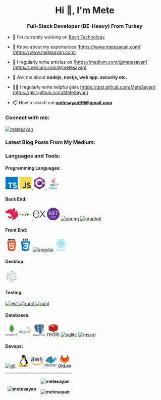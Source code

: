 <h1 align="center">Hi 👋, I'm Mete</h1>
<h3 align="center">Full-Stack Developer (BE-Heavy) From Turkey</h3>

- 🔭 I’m currently working on [Beyn Technology](https://beyn.com.tr/)

- 📄 Know about my experiences [https://www.metesayan.com](https://www.metesayan.com)

- 📝 I regularly write articles on [https://medium.com/@metesayan](https://medium.com/@metesayan)

- 💬 Ask me about **nodejs, nestjs, web app. security etc.**

- ✍🏻 I regularly write helpful gists [https://gist.github.com/MeteSayan](https://gist.github.com/MeteSayan)

- 📫 How to reach me **metesayan99@gmail.com**

<h3 align="left">Connect with me:</h3>
<p align="left">
<a href="https://linkedin.com/in/metesayan" target="blank"><img align="center" src="https://raw.githubusercontent.com/rahuldkjain/github-profile-readme-generator/master/src/images/icons/Social/linked-in-alt.svg" alt="metesayan" height="30" width="40" /></a>
</p>

<h3 align="left">Latest Blog Posts From My Medium:</h3>
<!-- BLOG-POST-LIST:START -->
<!-- BLOG-POST-LIST:END -->

<h3 align="left">Languages and Tools:</h3>
<h4 align="left">Programming Languages:</h4>
<p align="left"> 
  <a href="https://www.typescriptlang.org/" target="_blank" rel="noreferrer"> <img src="https://raw.githubusercontent.com/devicons/devicon/master/icons/typescript/typescript-original.svg" alt="typescript" width="40" height="40"/> </a> 
  <a href="https://developer.mozilla.org/en-US/docs/Web/JavaScript" target="_blank" rel="noreferrer"> <img src="https://raw.githubusercontent.com/devicons/devicon/master/icons/javascript/javascript-original.svg" alt="javascript" width="40" height="40"/> </a> 
  <a href="https://www.w3schools.com/cs/" target="_blank" rel="noreferrer"> <img src="https://raw.githubusercontent.com/devicons/devicon/master/icons/csharp/csharp-original.svg" alt="csharp" width="40" height="40"/> </a>
  <a href="https://www.java.com" target="_blank" rel="noreferrer"> <img src="https://raw.githubusercontent.com/devicons/devicon/master/icons/java/java-original.svg" alt="java" width="40" height="40"/> </a>
</p>
<h4 align="left">Back End:</h4>
<p align="left"> 
  <a href="https://nestjs.com/" target="_blank" rel="noreferrer"> <img src="https://raw.githubusercontent.com/devicons/devicon/master/icons/nestjs/nestjs-plain.svg" alt="nestjs" width="40" height="40"/> </a> 
  <a href="https://nodejs.org" target="_blank" rel="noreferrer"> <img src="https://raw.githubusercontent.com/devicons/devicon/master/icons/nodejs/nodejs-original-wordmark.svg" alt="nodejs" width="40" height="40"/> </a> 
  <a href="https://expressjs.com" target="_blank" rel="noreferrer"> <img src="https://raw.githubusercontent.com/devicons/devicon/master/icons/express/express-original.svg" alt="express" width="40" height="40"/> </a>  
  <a href="https://dotnet.microsoft.com/" target="_blank" rel="noreferrer"> <img src="https://raw.githubusercontent.com/devicons/devicon/master/icons/dotnetcore/dotnetcore-original.svg" alt="dotnetcore" width="40" height="40"/> </a>
  <a href="https://spring.io/" target="_blank" rel="noreferrer"> <img src="https://www.vectorlogo.zone/logos/springio/springio-icon.svg" alt="spring" width="40" height="40"/> </a>
  <a href="https://graphql.org" target="_blank" rel="noreferrer"> <img src="https://www.vectorlogo.zone/logos/graphql/graphql-icon.svg" alt="graphql" width="40" height="40"/> </a>
</p>
<h4 align="left">Front End:</h4>
<p align="left"> 
  <a href="https://www.w3.org/html/" target="_blank" rel="noreferrer"> <img src="https://raw.githubusercontent.com/devicons/devicon/master/icons/html5/html5-original-wordmark.svg" alt="html5" width="40" height="40"/> </a> 
  <a href="https://www.w3schools.com/css/" target="_blank" rel="noreferrer"> <img src="https://raw.githubusercontent.com/devicons/devicon/master/icons/css3/css3-original-wordmark.svg" alt="css3" width="40" height="40"/> </a>
  <a href="https://angular.io" target="_blank" rel="noreferrer"> <img src="https://angular.io/assets/images/logos/angular/angular.svg" alt="angular" width="40" height="40"/> </a>
  <a href="https://reactjs.org/" target="_blank" rel="noreferrer"> <img src="https://raw.githubusercontent.com/devicons/devicon/master/icons/react/react-original-wordmark.svg" alt="react" width="40" height="40"/> </a>
</p>
<h4 align="left">Desktop:</h4>
<p align="left"> 
  <a href="https://www.electronjs.org/" target="_blank" rel="noreferrer"> <img src="https://raw.githubusercontent.com/devicons/devicon/master/icons/electron/electron-original.svg" alt="electronjs" width="40" height="40"/> </a> </p>
</p>
<h4 align="left">Testing:</h4>
<p align="left"> 
  <a href="https://jestjs.io" target="_blank" rel="noreferrer"> <img src="https://www.vectorlogo.zone/logos/jestjsio/jestjsio-icon.svg" alt="jest" width="40" height="40"/> </a> 
  <a href="https://xunit.net/" target="_blank" rel="noreferrer"> <img src="https://github.com/xunit/media/blob/main/full-logo.svg" alt="xunit" width="40" height="40"/> </a>
  <a href="https://junit.org/" target="_blank" rel="noreferrer"> <img src="https://avatars.githubusercontent.com/u/874086" alt="junit" width="40" height="40"/> </a>
</p>
<h4 align="left">Databases:</h4>
<p align="left"> 
  <a href="https://www.mongodb.com/" target="_blank" rel="noreferrer"> <img src="https://raw.githubusercontent.com/devicons/devicon/master/icons/mongodb/mongodb-original-wordmark.svg" alt="mongodb" width="40" height="40"/> </a> 
  <a href="https://www.mysql.com/" target="_blank" rel="noreferrer"> <img src="https://raw.githubusercontent.com/devicons/devicon/master/icons/mysql/mysql-original-wordmark.svg" alt="mysql" width="40" height="40"/> </a> 
  <a href="https://www.postgresql.org" target="_blank" rel="noreferrer"> <img src="https://raw.githubusercontent.com/devicons/devicon/master/icons/postgresql/postgresql-original-wordmark.svg" alt="postgresql" width="40" height="40"/> </a> 
  <a href="https://redis.io" target="_blank" rel="noreferrer"> <img src="https://raw.githubusercontent.com/devicons/devicon/master/icons/redis/redis-original-wordmark.svg" alt="redis" width="40" height="40"/> </a> 
  <a href="https://www.sqlite.org/" target="_blank" rel="noreferrer"> <img src="https://www.vectorlogo.zone/logos/sqlite/sqlite-icon.svg" alt="sqlite" width="40" height="40"/> </a>
  <a href="https://www.microsoft.com/en-us/sql-server" target="_blank" rel="noreferrer"> <img src="https://www.svgrepo.com/show/303229/microsoft-sql-server-logo.svg" alt="mssql" width="40" height="40"/> </a>
</p>
<h4 align="left">Devops:</h4>
<p align="left"> 
  <a href="https://git-scm.com/" target="_blank" rel="noreferrer"> <img src="https://www.vectorlogo.zone/logos/git-scm/git-scm-icon.svg" alt="git" width="40" height="40"/> </a> 
  <a href="https://www.linux.org/" target="_blank" rel="noreferrer"> <img src="https://raw.githubusercontent.com/devicons/devicon/master/icons/linux/linux-original.svg" alt="linux" width="40" height="40"/> </a>
  <a href="https://aws.amazon.com" target="_blank" rel="noreferrer"> <img src="https://raw.githubusercontent.com/devicons/devicon/master/icons/amazonwebservices/amazonwebservices-original-wordmark.svg" alt="aws" width="40" height="40"/> </a> 
  <a href="https://www.docker.com/" target="_blank" rel="noreferrer"> <img src="https://raw.githubusercontent.com/devicons/devicon/master/icons/docker/docker-original-wordmark.svg" alt="docker" width="40" height="40"/> </a>  
  <a href="https://www.gitlab.com/" target="_blank" rel="noreferrer"> <img src="https://raw.githubusercontent.com/devicons/devicon/master/icons/gitlab/gitlab-original-wordmark.svg" alt="gitlab" width="40" height="40"/> </a> 
</p>
<p align="left"> 

<table>
<thead>
  <tr>
    <th><p><img align="left" src="https://github-readme-stats-metesayan.vercel.app/api?username=metesayan&show_icons=true&locale=en&theme=dark" alt="metesayan" /></p></th>
    <th>
      <p align="left"> <img src="https://komarev.com/ghpvc/?username=metesayan&label=Profile%20views&color=ffd700&style=flat" alt="metesayan" /> </p>
      <p><img align="center" src="https://github-readme-stats-metesayan.vercel.app/api/top-langs?username=metesayan&show_icons=true&locale=en&layout=compact&theme=dark&hide=css,html,scss" alt="metesayan" /></p>
    </th>
  </tr>
</thead>
</table>

